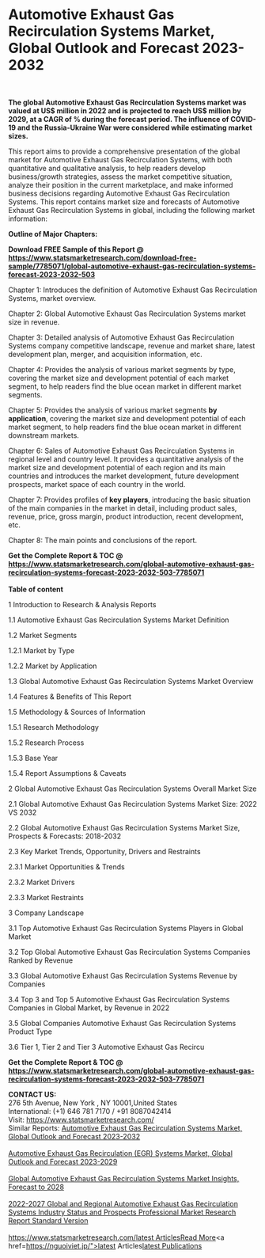 <h1>Automotive Exhaust Gas Recirculation Systems Market, Global Outlook and Forecast 2023-2032</h1><br/><p><strong>The global Automotive Exhaust Gas Recirculation Systems market was valued at US$ million in 2022 and is projected to reach US$ million by 2029, at a <strong>CAGR</strong> of % during the forecast period. The influence of COVID-19 and the Russia-Ukraine War were considered while estimating market sizes.</strong></p><p>This report aims to provide a comprehensive presentation of the global market for Automotive Exhaust Gas Recirculation Systems, with both quantitative and qualitative analysis, to help readers develop business/growth strategies, assess the market competitive situation, analyze their position in the current marketplace, and make informed business decisions regarding Automotive Exhaust Gas Recirculation Systems. This report contains market size and forecasts of Automotive Exhaust Gas Recirculation Systems in global, including the following market information:</p><p><strong>Outline of Major Chapters:</strong></p><p><strong>Download FREE Sample of this Report @ <a href="https://www.statsmarketresearch.com/download-free-sample/7785071/global-automotive-exhaust-gas-recirculation-systems-forecast-2023-2032-503">https://www.statsmarketresearch.com/download-free-sample/7785071/global-automotive-exhaust-gas-recirculation-systems-forecast-2023-2032-503</a></strong></p><p>Chapter 1: Introduces the definition of Automotive Exhaust Gas Recirculation Systems, market overview.</p><p>Chapter 2: Global Automotive Exhaust Gas Recirculation Systems market size in revenue.</p><p>Chapter 3: Detailed analysis of Automotive Exhaust Gas Recirculation Systems company competitive landscape, revenue and market share, latest development plan, merger, and acquisition information, etc.</p><p>Chapter 4: Provides the analysis of various market segments by type, covering the market size and development potential of each market segment, to help readers find the blue ocean market in different market segments.</p><p>Chapter 5: Provides the analysis of various market segments <strong>by application</strong>, covering the market size and development potential of each market segment, to help readers find the blue ocean market in different downstream markets.</p><p>Chapter 6: Sales of Automotive Exhaust Gas Recirculation Systems in regional level and country level. It provides a quantitative analysis of the market size and development potential of each region and its main countries and introduces the market development, future development prospects, market space of each country in the world.</p><p>Chapter 7: Provides profiles of <strong>key players</strong>, introducing the basic situation of the main companies in the market in detail, including product sales, revenue, price, gross margin, product introduction, recent development, etc.</p><p>Chapter 8: The main points and conclusions of the report.</p><div><b>Get the Complete Report & TOC @ <a href="https://www.statsmarketresearch.com/global-automotive-exhaust-gas-recirculation-systems-forecast-2023-2032-503-7785071">https://www.statsmarketresearch.com/global-automotive-exhaust-gas-recirculation-systems-forecast-2023-2032-503-7785071</a></b></div><br><b>Table of content</b><p>1 Introduction to Research & Analysis Reports<br />
 
  1.1 Automotive Exhaust Gas Recirculation Systems Market Definition<br />
 
  1.2 Market Segments<br />
 
  1.2.1 Market by Type<br />
 
  1.2.2 Market by Application<br />
 
  1.3 Global Automotive Exhaust Gas Recirculation Systems Market Overview<br />
 
  1.4 Features & Benefits of This Report<br />
 
  1.5 Methodology & Sources of Information<br />
 
  1.5.1 Research Methodology<br />
 
  1.5.2 Research Process<br />
 
  1.5.3 Base Year<br />
 
  1.5.4 Report Assumptions & Caveats<br />
 
 2 Global Automotive Exhaust Gas Recirculation Systems Overall Market Size<br />
 
  2.1 Global Automotive Exhaust Gas Recirculation Systems Market Size: 2022 VS 2032<br />
 
  2.2 Global Automotive Exhaust Gas Recirculation Systems Market Size, Prospects & Forecasts: 2018-2032<br />
 
  2.3 Key Market Trends, Opportunity, Drivers and Restraints<br />
 
  2.3.1 Market Opportunities & Trends<br />
 
  2.3.2 Market Drivers<br />
 
  2.3.3 Market Restraints<br />
 
 3 Company Landscape<br />
 
  3.1 Top Automotive Exhaust Gas Recirculation Systems Players in Global Market<br />
 
  3.2 Top Global Automotive Exhaust Gas Recirculation Systems Companies Ranked by Revenue<br />
 
  3.3 Global Automotive Exhaust Gas Recirculation Systems Revenue by Companies<br />
 
  3.4 Top 3 and Top 5 Automotive Exhaust Gas Recirculation Systems Companies in Global Market, by Revenue in 2022<br />
 
  3.5 Global Companies Automotive Exhaust Gas Recirculation Systems Product Type<br />
 
  3.6 Tier 1, Tier 2 and Tier 3 Automotive Exhaust Gas Recircu<br><div><b>Get the Complete Report & TOC @ <a href="https://www.statsmarketresearch.com/global-automotive-exhaust-gas-recirculation-systems-forecast-2023-2032-503-7785071">https://www.statsmarketresearch.com/global-automotive-exhaust-gas-recirculation-systems-forecast-2023-2032-503-7785071</a></b></div></p> <b>CONTACT US:</b><br>276 5th Avenue, New York , NY 10001,United States<br>International: (+1) 646 781 7170 / +91 8087042414<br>Visit: <a href="https://www.statsmarketresearch.com/">https://www.statsmarketresearch.com/</a><br>Similar Reports: <a href="https://www.statsmarketresearch.com/global-automotive-exhaust-gas-recirculation-systems-forecast-2023-2032-503-7785071">Automotive Exhaust Gas Recirculation Systems Market, Global Outlook and Forecast 2023-2032</a><br/><br/><a href="https://www.statsmarketresearch.com/global-automotive-exhaust-gas-recirculation-systems-forecast-2023-2032-503-7785071">Automotive Exhaust Gas Recirculation (EGR) Systems Market, Global Outlook and Forecast 2023-2029</a><br/><br/><a href="https://www.statsmarketresearch.com/global-automotive-exhaust-gas-recirculation-systems-forecast-2023-2032-503-7785071">Global Automotive Exhaust Gas Recirculation Systems Market Insights, Forecast to 2028</a><br/><br/><a href="https://www.statsmarketresearch.com/global-automotive-exhaust-gas-recirculation-systems-forecast-2023-2032-503-7785071">2022-2027 Global and Regional Automotive Exhaust Gas Recirculation Systems Industry Status and Prospects Professional Market Research Report Standard Version</a><br/><br/><a href="https://gyeongbokgung.com">https://www.statsmarketresearch.com/</a><a href="https://hallyeomaritime.com">latest Articles</a><a href="https://jingwansa.com">Read More</a><a href=https://nguoiviet.jp/">latest Articles</a><a href="https://www.intelmarketresearch.com/">latest Publications</a>